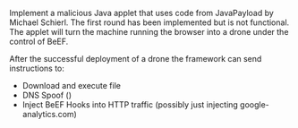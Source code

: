 Implement a malicious Java applet that uses code from JavaPayload by Michael Schierl. The first round has been implemented but is not functional. The applet will turn the machine running the browser into a drone under the control of BeEF.

After the successful deployment of a drone the framework can send instructions to:

 * Download and execute file
 * DNS Spoof ()
 * Inject BeEF Hooks into HTTP traffic (possibly just injecting google-analytics.com)
